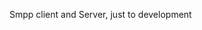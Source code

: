 Smpp client and Server, just to development
<!---
quirozreynaldo/quirozreynaldo is a ✨ special ✨ repository because its `README.md` (this file) appears on your GitHub profile.
You can click the Preview link to take a look at your changes.
--->
